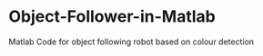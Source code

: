 Object-Follower-in-Matlab
=========================

Matlab Code for object following robot based on colour detection
